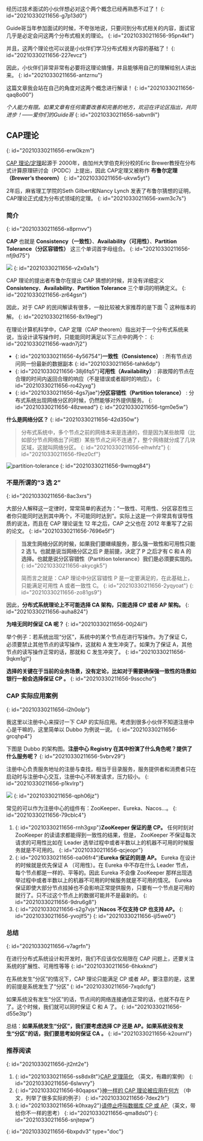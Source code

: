 经历过技术面试的小伙伴想必对这个两个概念已经再熟悉不过了！
{: id="20210330211656-g7p13d0"}

Guide哥当年参加面试的时候，不夸张地说，只要问到分布式相关的内容，面试官几乎是必定会问这两个分布式相关的理论。
{: id="20210330211656-95pn4kf"}

并且，这两个理论也可以说是小伙伴们学习分布式相关内容的基础了！
{: id="20210330211656-227evcz"}

因此，小伙伴们非常非常有必要将这理论搞懂，并且能够用自己的理解给别人讲出来。
{: id="20210330211656-antzrnu"}

这篇文章我会站在自己的角度对这两个概念进行解读！
{: id="20210330211656-qaq8o00"}

*个人能力有限。如果文章有任何需要改善和完善的地方，欢迎在评论区指出，共同进步！——爱你们的Guide哥*
{: id="20210330211656-sabvn9i"}

## CAP理论
{: id="20210330211656-erw0kzm"}

[CAP 理论/定理](https://zh.wikipedia.org/wiki/CAP%E5%AE%9A%E7%90%86)起源于 2000年，由加州大学伯克利分校的Eric Brewer教授在分布式计算原理研讨会（PODC）上提出，因此 CAP定理又被称作 **布鲁尔定理（Brewer’s theorem）**
{: id="20210330211656-ukvw5yt"}

2年后，麻省理工学院的Seth Gilbert和Nancy Lynch 发表了布鲁尔猜想的证明，CAP理论正式成为分布式领域的定理。
{: id="20210330211656-xwm3c7s"}

### 简介
{: id="20210330211656-x8prnvv"}

**CAP** 也就是 **Consistency（一致性）**、**Availability（可用性）**、**Partition Tolerance（分区容错性）** 这三个单词首字母组合。
{: id="20210330211656-nfj9d75"}

![](https://guide-blog-images.oss-cn-shenzhen.aliyuncs.com/2020-11/cap.png)
{: id="20210330211656-v2x0a1s"}

CAP 理论的提出者布鲁尔在提出 CAP 猜想的时候，并没有详细定义 **Consistency**、**Availability**、**Partition Tolerance** 三个单词的明确定义。
{: id="20210330211656-zr64gsn"}

因此，对于 CAP 的民间解读有很多，一般比较被大家推荐的是下面 👇 这种版本的解。
{: id="20210330211656-8x19egl"}

在理论计算机科学中，CAP 定理（CAP theorem）指出对于一个分布式系统来说，当设计读写操作时，只能能同时满足以下三点中的两个：
{: id="20210330211656-wadn7j2"}

- {: id="20210330211656-4y56754"}**一致性（Consistence）** : 所有节点访问同一份最新的数据副本
  {: id="20210330211656-tahk6dp"}
- {: id="20210330211656-38j6fq5"}**可用性（Availability）**: 非故障的节点在合理的时间内返回合理的响应（不是错误或者超时的响应）。
  {: id="20210330211656-ro42yxg"}
- {: id="20210330211656-4gs7jae"}**分区容错性（Partition tolerance）** : 分布式系统出现网络分区的时候，仍然能够对外提供服务。
  {: id="20210330211656-48zwead"}
{: id="20210330211656-tgm0e5w"}

**什么是网络分区？**
{: id="20210330211656-42d350w"}

> 分布式系统中，多个节点之前的网络本来是连通的，但是因为某些故障（比如部分节点网络出了问题）某些节点之间不连通了，整个网络就分成了几块区域，这就叫网络分区。
> {: id="20210330211656-elhwhfz"}
{: id="20210330211656-f9ez0cf"}

![partition-tolerance](https://guide-blog-images.oss-cn-shenzhen.aliyuncs.com/2020-11/partition-tolerance.png)
{: id="20210330211656-9wmqg84"}

### 不是所谓的“3 选 2”
{: id="20210330211656-8ac3xrs"}

大部分人解释这一定律时，常常简单的表述为：“一致性、可用性、分区容忍性三者你只能同时达到其中两个，不可能同时达到”。实际上这是一个非常具有误导性质的说法，而且在 CAP 理论诞生 12 年之后，CAP 之父也在 2012 年重写了之前的论文。
{: id="20210330211656-7696e5f"}

> **当发生网络分区的时候，如果我们要继续服务，那么强一致性和可用性只能 2 选 1。也就是说当网络分区之后 P 是前提，决定了 P 之后才有 C 和 A 的选择。也就是说分区容错性（Partition tolerance）我们是必须要实现的。**
> {: id="20210330211656-akycgk5"}
>
> 简而言之就是：CAP 理论中分区容错性 P 是一定要满足的，在此基础上，只能满足可用性 A 或者一致性 C。
> {: id="20210330211656-2yqyoat"}
{: id="20210330211656-zo81gs9"}

因此，**分布式系统理论上不可能选择 CA 架构，只能选择 CP 或者 AP 架构。**
{: id="20210330211656-auha824"}

**为啥无同时保证 CA 呢？**
{: id="20210330211656-00j24il"}

举个例子：若系统出现“分区”，系统中的某个节点在进行写操作。为了保证 C， 必须要禁止其他节点的读写操作，这就和 A 发生冲突了。如果为了保证 A，其他节点的读写操作正常的话，那就和 C 发生冲突了。
{: id="20210330211656-9qkm1gl"}

**选择的关键在于当前的业务场景，没有定论，比如对于需要确保强一致性的场景如银行一般会选择保证 CP 。**
{: id="20210330211656-9ssccho"}

### CAP 实际应用案例
{: id="20210330211656-i2h0olp"}

我这里以注册中心来探讨一下 CAP 的实际应用。考虑到很多小伙伴不知道注册中心是干嘛的，这里简单以 Dubbo 为例说一说。
{: id="20210330211656-grcqhp4"}

下图是 Dubbo 的架构图。**注册中心 Registry 在其中扮演了什么角色呢？提供了什么服务呢？**
{: id="20210330211656-5vbrv29"}

注册中心负责服务地址的注册与查找，相当于目录服务，服务提供者和消费者只在启动时与注册中心交互，注册中心不转发请求，压力较小。
{: id="20210330211656-p1kvlrp"}

![](https://guide-blog-images.oss-cn-shenzhen.aliyuncs.com/2020-11/dubbo-architecture.png)
{: id="20210330211656-qph06jz"}

常见的可以作为注册中心的组件有：ZooKeeper、Eureka、Nacos...。
{: id="20210330211656-79cblc4"}

1. {: id="20210330211656-rnh3gxp"}**ZooKeeper 保证的是 CP。** 任何时刻对 ZooKeeper 的读请求都能得到一致性的结果，但是， ZooKeeper 不保证每次请求的可用性比如在 Leader 选举过程中或者半数以上的机器不可用的时候服务就是不可用的。
   {: id="20210330211656-qcjeopr"}
2. {: id="20210330211656-oa06fr4"}**Eureka 保证的则是 AP。** Eureka 在设计的时候就是优先保证 A （可用性）。在 Eureka 中不存在什么 Leader 节点，每个节点都是一样的、平等的。因此 Eureka 不会像 ZooKeeper 那样出现选举过程中或者半数以上的机器不可用的时候服务就是不可用的情况。 Eureka 保证即使大部分节点挂掉也不会影响正常提供服务，只要有一个节点是可用的就行了。只不过这个节点上的数据可能并不是最新的。
   {: id="20210330211656-9dru6g8"}
3. {: id="20210330211656-s2g7vjs"}**Nacos 不仅支持 CP 也支持 AP。**
   {: id="20210330211656-yvojlf5"}
{: id="20210330211656-ijl5we0"}

### 总结
{: id="20210330211656-v7agrfn"}

在进行分布式系统设计和开发时，我们不应该仅仅局限在 CAP 问题上，还要关注系统的扩展性、可用性等等
{: id="20210330211656-6hkxknd"}

在系统发生“分区”的情况下，CAP 理论只能满足 CP 或者 AP。要注意的是，这里的前提是系统发生了“分区”
{: id="20210330211656-7xqdcfg"}

如果系统没有发生“分区”的话，节点间的网络连接通信正常的话，也就不存在 P 了。这个时候，我们就可以同时保证 C 和 A 了。
{: id="20210330211656-d55e3tp"}

总结：**如果系统发生“分区”，我们要考虑选择 CP 还是 AP。如果系统没有发生“分区”的话，我们要思考如何保证 CA 。**
{: id="20210330211656-k2ournl"}

### 推荐阅读
{: id="20210330211656-jt2nt2e"}

1. {: id="20210330211656-ss8dx8t"}[CAP 定理简化](https://medium.com/@ravindraprasad/cap-theorem-simplified-28499a67eab4) （英文，有趣的案例）
   {: id="20210330211656-6slwvry"}
2. {: id="20210330211656-80qapsx"}[神一样的 CAP 理论被应用在何方](https://juejin.im/post/6844903936718012430) （中文，列举了很多实际的例子）
   {: id="20210330211656-7dex21r"}
3. {: id="20210330211656-k0hxay2"}[请停止呼叫数据库 CP 或 AP ](https://martin.kleppmann.com/2015/05/11/please-stop-calling-databases-cp-or-ap.html) （英文，带给你不一样的思考）
   {: id="20210330211656-qma8ds0"}
{: id="20210330211656-snjtepw"}


{: id="20210330211656-6bxpdv3" type="doc"}
